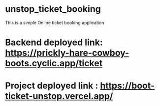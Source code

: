 # unstop_ticket_booking
This is a simple Online ticket booking application
# Backend deployed link: https://prickly-hare-cowboy-boots.cyclic.app/ticket
# Project deployed link : https://boot-ticket-unstop.vercel.app/



